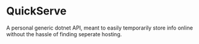# QuickServe
A personal generic dotnet API, meant to easily temporarily store info online without the hassle of finding seperate hosting. 
